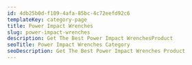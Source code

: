 ```yaml
---
id: 4db25b0d-f109-4afa-85bc-4c72eefd92c6
templateKey: category-page
title: Power Impact Wrenches
slug: power-impact-wrenches
description: Get The Best Power Impact WrenchesProduct
seoTitle: Power Impact Wrenches Category
seoDescription: Get The Best Power Impact Wrenches Product
---
```

